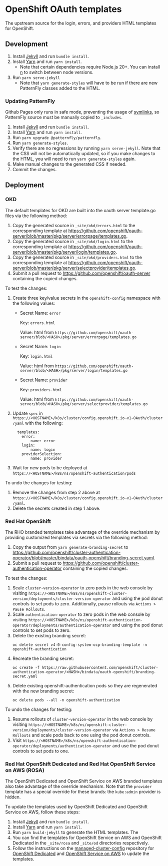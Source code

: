 # OpenShift OAuth templates

The upstream source for the login, errors, and providers HTML templates for OpenShift.

## Development

1. Install [Jekyll](https://jekyllrb.com/docs/installation/) and run `bundle install`.
1. Install [Yarn](https://yarnpkg.com/lang/en/docs/install) and run `yarn install`.
   - Note that certain dependencies require Node.js 20+. You can install [n](https://www.npmjs.com/package/n) to switch between node versions.
1. Run `yarn serve-jekyll`
   - Note that `yarn generate-styles` will have to be run if there are new PatternFly classes added to the HTML.

### Updating PatternFly

Github Pages only runs in safe mode, preventing the usage of [symlinks](https://github.com/jekyll/jekyll/pull/6670), so PatternFly source must be manually copied to `_includes`.

1. Install [Jekyll](https://jekyllrb.com/docs/installation/) and run `bundle install`.
1. Install [Yarn](https://yarnpkg.com/lang/en/docs/install) and run `yarn install`.
1. Run `yarn upgrade @patternfly/patternfly`.
1. Run `yarn generate-styles`.
1. Verify there are no regressions by running `yarn serve-jekyll`. Note that the CSS will not be automatically updated, so if you make changes to the HTML, you will need to run `yarn generate-styles` again.
1. Make manual changes to the generated CSS if needed.
1. Commit the changes.

## Deployment

### OKD

The default templates for OKD are built into the oauth server template.go files via the following method:

1. Copy the generated source in `_site/okd/errors.html` to the corresponding template at https://github.com/openshift/oauth-server/blob/master/pkg/server/errorpage/templates.go.
1. Copy the generated source in `_site/okd/login.html` to the corresponding template at https://github.com/openshift/oauth-server/blob/master/pkg/server/login/templates.go.
1. Copy the generated source in `_site/okd/providers.html` to the corresponding template at https://github.com/openshift/oauth-server/blob/master/pkg/server/selectprovider/templates.go.
1. Submit a pull request to https://github.com/openshift/oauth-server containing the copied changes.

To test the changes:

1.  Create three key/value secrets in the `openshift-config` namespace with the following values:
    -  Secret Name: `error`

        Key:  `errors.html`

        Value:  html from `https://github.com/openshift/oauth-server/blob/<HASH>/pkg/server/errorpage/templates.go`
    -  Secret Name: `login`

        Key: `login.html`

        Value:  html from `https://github.com/openshift/oauth-server/blob/<HASH>/pkg/server/login/templates.go`
    -  Secret Name: `provider`

        Key: `providers.html`

        Value:  html from `https://github.com/openshift/oauth-server/blob/<HASH>/pkg/server/selectprovider/templates.go`
1.  Update `spec` in `https://<HOSTNAME>/k8s/cluster/config.openshift.io~v1~OAuth/cluster/yaml` with the following:
    ```
      templates:
        error:
            name: error
        login:
            name: login
        providerSelection:
            name: provider
    ```
1.  Wait for new pods to be deployed at `https://<HOSTNAME>/k8s/ns/openshift-authentication/pods`

To undo the changes for testing:

1. Remove the changes from step 2 above at `https://<HOSTNAME>/k8s/cluster/config.openshift.io~v1~OAuth/cluster/yaml`.
1. Delete the secrets created in step 1 above.

### Red Hat OpenShift

The RHO branded templates take advantage of the override mechanism by providing customized templates via secrets via the following method:

1. Copy the output from `yarn generate-branding-secret` to https://github.com/openshift/cluster-authentication-operator/blob/master/bindata/oauth-openshift/branding-secret.yaml.
1. Submit a pull request to https://github.com/openshift/cluster-authentication-operator containing the copied changes.

To test the changes:

1. Scale `cluster-version-operator` to zero pods in the web console by visiting `https://<HOSTNAME>/k8s/ns/openshift-cluster-version/deployments/cluster-version-operator` and using the pod donut controls to set pods to zero.  Additionally, pause rollouts via `Actions > Pause Rollouts`.
1. Scale `authentication-operator` to zero pods in the web console by visiting `https://<HOSTNAME>/k8s/ns/openshift-authentication-operator/deployments/authentication-operator` and using the pod donut controls to set pods to zero.
1. Delete the existing branding secret:
    ```
    oc delete secret v4-0-config-system-ocp-branding-template -n openshift-authentication
    ```
1. Recreate the branding secret:
    ```
    oc create -f https://raw.githubusercontent.com/openshift/cluster-authentication-operator/<HASH>/bindata/oauth-openshift/branding-secret.yaml
    ```
1. Delete existing openshift-authentication pods so they are regenerated with the new branding secret:
    ```
    oc delete pods --all -n openshift-authentication
    ```

To undo the changes for testing:

1. Resume rollouts of `cluster-version-operator` in the web console by visiting `https://<HOSTNAME>/k8s/ns/openshift-cluster-version/deployments/cluster-version-operator` via `Actions > Resume Rollouts` and scale pods back to one using the pod donut controls.
1. Visit `https://<HOSTNAME>/k8s/ns/openshift-authentication-operator/deployments/authentication-operator` and use the pod donut controls to set pods to one.

### Red Hat OpenShift Dedicated and Red Hat OpenShift Service on AWS (ROSA)

The OpenShift Dedicated and OpenShift Service on AWS branded templates also take advantage of the override mechanism. Note that the `provider` template has a special override for these brands: the `kube:admin` provider is hidden.

To update the templates used by OpenShift Dedicated and OpenShift Service on AWS, follow these steps:

1. Install [Jekyll](https://jekyllrb.com/docs/installation/) and run `bundle install`.
1. Install [Yarn](https://yarnpkg.com/lang/en/docs/install) and run `yarn install`.
1. Run `yarn build-jekyll` to generate the HTML templates. The
1. You can find the templates for OpenShift Service on AWS and OpenShift Dedicated in the `_site/rosa` and `_site/od` directories respectively.
1. Follow the instructions on the [managed-cluster-config](https://github.com/openshift/managed-cluster-config) repository for [OpenShift Dedicated](https://github.com/openshift/managed-cluster-config/tree/master/source/html/osd) and [OpenShift Service on AWS](https://github.com/openshift/managed-cluster-config/tree/master/source/html/rosa) to update the templates.
